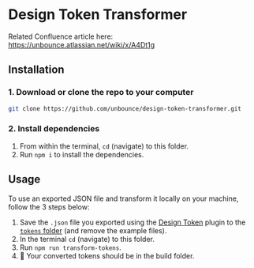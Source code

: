 # Design Token Transformer
Related Confluence article here: https://unbounce.atlassian.net/wiki/x/A4Dt1g
## Installation
### 1. Download or clone the repo to your computer

``` Bash
git clone https://github.com/unbounce/design-token-transformer.git
```
### 2. Install dependencies
1. From within the terminal, `cd` (navigate) to this folder.
2. Run `npm i` to install the dependencies.

## Usage
To use an exported JSON file and transform it locally on your machine, follow the 3 steps below:

1. Save the `.json` file you exported using the [Design Token](https://github.com/lukasoppermann/design-tokens) plugin to the [`tokens` folder](./tokens/) (and remove the example files).
2. In the terminal `cd` (navigate) to this folder.
3. Run `npm run transform-tokens`.
4. 🎉 Your converted tokens should be in the build folder.
